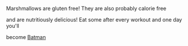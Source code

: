 Marshmallows are gluten free! They are also probably calorie free

and are nutritiously delicious! Eat some after every workout and one day you'll

become [Batman](I'm-batman/batman.md)
